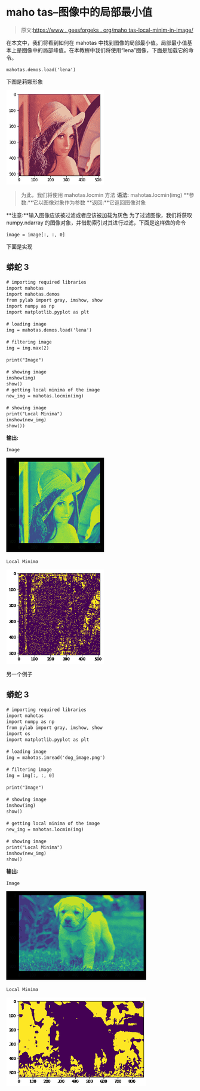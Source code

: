 # maho tas–图像中的局部最小值

> 原文:[https://www . geesforgeks . org/maho tas-local-minim-in-image/](https://www.geeksforgeeks.org/mahotas-local-minima-in-image/)

在本文中，我们将看到如何在 mahotas 中找到图像的局部最小值。局部最小值基本上是图像中的局部峰值。在本教程中我们将使用“lena”图像，下面是加载它的命令。

```
mahotas.demos.load('lena')
```

下图是莉娜形象

![](img/c6cf4d1584ad896c98148d7fd44b7f25.png)

> 为此，我们将使用 mahotas.locmin 方法
> **语法:** mahotas.locmin(img)
> **参数:**它以图像对象作为参数
> **返回:**它返回图像对象

**注意:**输入图像应该被过滤或者应该被加载为灰色
为了过滤图像，我们将获取 numpy.ndarray 的图像对象，并借助索引对其进行过滤，下面是这样做的命令

```
image = image[:, :, 0]
```

下面是实现

## 蟒蛇 3

```
# importing required libraries
import mahotas
import mahotas.demos
from pylab import gray, imshow, show
import numpy as np
import matplotlib.pyplot as plt

# loading image
img = mahotas.demos.load('lena')

# filtering image
img = img.max(2)

print("Image")

# showing image
imshow(img)
show()
# getting local minima of the image
new_img = mahotas.locmin(img)

# showing image
print("Local Minima")
imshow(new_img)
show())
```

**输出:**

```
Image
```

![](img/7e2a2e3e4e2c7d3717764f78ddb13263.png)

```
Local Minima
```

![](img/3db635457e2508fe4cbdcab7341efc23.png)

另一个例子

## 蟒蛇 3

```
# importing required libraries
import mahotas
import numpy as np
from pylab import gray, imshow, show
import os
import matplotlib.pyplot as plt

# loading image
img = mahotas.imread('dog_image.png')

# filtering image
img = img[:, :, 0]

print("Image")

# showing image
imshow(img)
show()

# getting local minima of the image
new_img = mahotas.locmin(img)

# showing image
print("Local Minima")
imshow(new_img)
show()
```

**输出:**

```
Image
```

![](img/69c070b367f54d4895c9b3e679a941a7.png)

```
Local Minima
```

![](img/0fcd0997e1bcba28b085b8ebd7522db0.png)